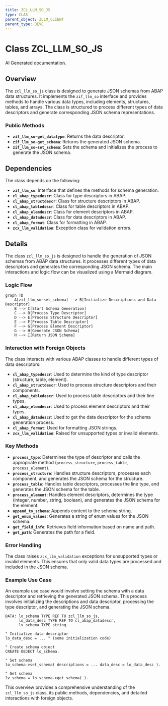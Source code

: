 ```yaml
---
title: ZCL_LLM_SO_JS
type: CLAS
parent_object: ZLLM_CLIENT
parent_type: DEVC
---
```


# Class ZCL_LLM_SO_JS

AI Generated documentation.

## Overview

The `zcl_llm_so_js` class is designed to generate JSON schemas from ABAP data structures. It implements the `zif_llm_so` interface and provides methods to handle various data types, including elements, structures, tables, and arrays. The class is structured to process different types of data descriptors and generate corresponding JSON schema representations.

### Public Methods

- **`zif_llm_so~get_datatype`**: Returns the data descriptor.
- **`zif_llm_so~get_schema`**: Returns the generated JSON schema.
- **`zif_llm_so~set_schema`**: Sets the schema and initializes the process to generate the JSON schema.

## Dependencies

The class depends on the following:

- **`zif_llm_so`**: Interface that defines the methods for schema generation.
- **`cl_abap_typedescr`**: Class for type descriptors in ABAP.
- **`cl_abap_structdescr`**: Class for structure descriptors in ABAP.
- **`cl_abap_tabledescr`**: Class for table descriptors in ABAP.
- **`cl_abap_elemdescr`**: Class for element descriptors in ABAP.
- **`cl_abap_datadescr`**: Class for data descriptors in ABAP.
- **`cl_abap_format`**: Class for formatting in ABAP.
- **`zcx_llm_validation`**: Exception class for validation errors.

## Details

The class `zcl_llm_so_js` is designed to handle the generation of JSON schemas from ABAP data structures. It processes different types of data descriptors and generates the corresponding JSON schema. The main interactions and logic flow can be visualized using a Mermaid diagram.

### Logic Flow

```mermaid
graph TD
    A[zif_llm_so~set_schema] --> B[Initialize Descriptions and Data Descriptor]
    B --> C[Start Schema Generation]
    C --> D[Process Type Descriptor]
    D --> E[Process Structure Descriptor]
    E --> F[Process Table Descriptor]
    F --> G[Process Element Descriptor]
    G --> H[Generate JSON Schema]
    H --> I[Return JSON Schema]
```

### Interaction with Foreign Objects

The class interacts with various ABAP classes to handle different types of data descriptors:

- **`cl_abap_typedescr`**: Used to determine the kind of type descriptor (structure, table, element).
- **`cl_abap_structdescr`**: Used to process structure descriptors and their components.
- **`cl_abap_tabledescr`**: Used to process table descriptors and their line types.
- **`cl_abap_elemdescr`**: Used to process element descriptors and their types.
- **`cl_abap_datadescr`**: Used to get the data descriptor for the schema generation process.
- **`cl_abap_format`**: Used for formatting JSON strings.
- **`zcx_llm_validation`**: Raised for unsupported types or invalid elements.

### Key Methods

- **`process_type`**: Determines the type of descriptor and calls the appropriate method (`process_structure`, `process_table`, `process_element`).
- **`process_structure`**: Handles structure descriptors, processes each component, and generates the JSON schema for the structure.
- **`process_table`**: Handles table descriptors, processes the line type, and generates the JSON schema for the table.
- **`process_element`**: Handles element descriptors, determines the type (integer, number, string, boolean), and generates the JSON schema for the element.
- **`append_to_schema`**: Appends content to the schema string.
- **`get_enum_values`**: Generates a string of enum values for the JSON schema.
- **`get_field_info`**: Retrieves field information based on name and path.
- **`get_path`**: Generates the path for a field.

### Error Handling

The class raises `zcx_llm_validation` exceptions for unsupported types or invalid elements. This ensures that only valid data types are processed and included in the JSON schema.

### Example Use Case

An example use case would involve setting the schema with a data descriptor and retrieving the generated JSON schema. This process involves initializing the descriptions and data descriptor, processing the type descriptor, and generating the JSON schema.

```abap
DATA: lo_schema TYPE REF TO zcl_llm_so_js,
      lo_data_desc TYPE REF TO cl_abap_datadescr,
      lv_schema TYPE string.

" Initialize data descriptor
lo_data_desc = ... " (some initialization code)

" Create schema object
CREATE OBJECT lo_schema.

" Set schema
lo_schema->set_schema( descriptions = ... data_desc = lo_data_desc ).

" Get schema
lv_schema = lo_schema->get_schema( ).
```

This overview provides a comprehensive understanding of the `zcl_llm_so_js` class, its public methods, dependencies, and detailed interactions with foreign objects.
